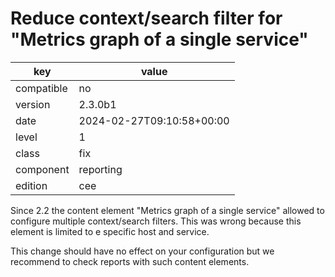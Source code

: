 [//]: # (werk v2)
# Reduce context/search filter for "Metrics graph of a single service"

key        | value
---------- | ---
compatible | no
version    | 2.3.0b1
date       | 2024-02-27T09:10:58+00:00
level      | 1
class      | fix
component  | reporting
edition    | cee

Since 2.2 the content element "Metrics graph of a single service" allowed to
configure multiple context/search filters.
This was wrong because this element is limited to e specific host and service.

This change should have no effect on your configuration but we recommend to
check reports with such content elements.